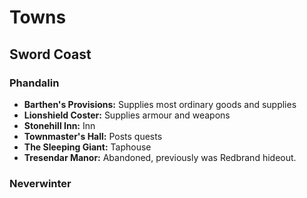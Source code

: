 # Towns

## Sword Coast
### Phandalin
- **Barthen's Provisions:** Supplies most ordinary goods and supplies
- **Lionshield Coster:** Supplies armour and weapons
- **Stonehill Inn:** Inn 
- **Townmaster's Hall:** Posts quests
- **The Sleeping Giant:** Taphouse
- **Tresendar Manor:** Abandoned, previously was Redbrand hideout.
### Neverwinter